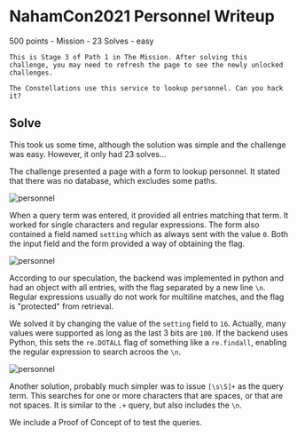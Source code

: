 
# NahamCon2021 Personnel Writeup

500 points - Mission - 23 Solves - easy

```
This is Stage 3 of Path 1 in The Mission. After solving this challenge, you may need to refresh the page to see the newly unlocked challenges.

The Constellations use this service to lookup personnel. Can you hack it?

```


## Solve

This took us some time, although the solution was simple and the challenge was easy. However, it only had 23 solves...

The challenge presented a page with a form to lookup personnel. It stated that there was no database, which excludes some paths.

![personnel](https://raw.githubusercontent.com/uac-ctf/nahamcon2021/main/Personnel/personnel.png)

When a query term was entered, it provided all entries matching that term. It worked for single characters and regular expressions.
The form also contained a field named ```setting``` which as always sent with the value ```0```.
Both the input field and the form provided a way of obtaining the flag.

![personnel](https://raw.githubusercontent.com/uac-ctf/nahamcon2021/main/Personnel/personnel-query.png)

According to our speculation, the backend was implemented in python and had an object with all entries, with the flag separated by a new line ```\n```. 
Regular expressions usually do not work for multiline matches, and the flag is "protected" from retrieval.

We solved it by changing the value of the ```setting``` field to ```16```. Actually, many values were supported as long as the last 3 bits are ```100```.
If the backend uses Python, this sets the ```re.DOTALL``` flag of something like a ```re.findall```, enabling the regular expression to search acroos the ```\n```.

![personnel](https://raw.githubusercontent.com/uac-ctf/nahamcon2021/main/Personnel/personnel-solve.png)

Another solution, probably much simpler was to issue ```[\s\S]+``` as the query term. This searches for one or more characters that are spaces, or that are not spaces.
It is similar to the ```.+``` query, but also includes the ```\n```.

We include a Proof of Concept of to test the queries.
